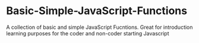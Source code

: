 # Basic-Simple-JavaScript-Functions
A collection of basic and simple JavaScript Fucntions. Great for introduction learning purposes for the coder and non-coder starting Javascript
